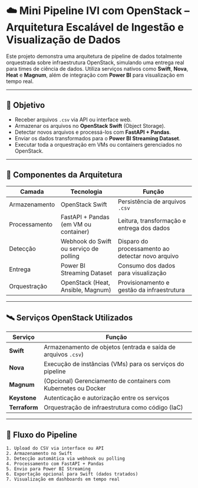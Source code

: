 # ☁️ Mini Pipeline IVI com OpenStack – Arquitetura Escalável de Ingestão e Visualização de Dados

Este projeto demonstra uma arquitetura de pipeline de dados totalmente orquestrada sobre infraestrutura OpenStack, simulando uma entrega real para times de ciência de dados. Utiliza serviços nativos como **Swift**, **Nova**, **Heat** e **Magnum**, além de integração com **Power BI** para visualização em tempo real.

---

## 🎯 Objetivo

- Receber arquivos `.csv` via API ou interface web.
- Armazenar os arquivos no **OpenStack Swift** (Object Storage).
- Detectar novos arquivos e processá-los com **FastAPI + Pandas**.
- Enviar os dados transformados para o **Power BI Streaming Dataset**.
- Executar toda a orquestração em VMs ou containers gerenciados no OpenStack.

---

## 🧱 Componentes da Arquitetura

| Camada             | Tecnologia                          | Função                                                   |
|--------------------|--------------------------------------|----------------------------------------------------------|
| Armazenamento      | OpenStack Swift                      | Persistência de arquivos `.csv`                          |
| Processamento      | FastAPI + Pandas (em VM ou container)| Leitura, transformação e entrega dos dados               |
| Detecção           | Webhook do Swift ou serviço de polling| Disparo do processamento ao detectar novo arquivo        |
| Entrega            | Power BI Streaming Dataset           | Consumo dos dados para visualização                      |
| Orquestração       | OpenStack (Heat, Ansible, Magnum)    | Provisionamento e gestão da infraestrutura               |

---

## 🛰️ Serviços OpenStack Utilizados

| Serviço       | Função                                                           |
|---------------|------------------------------------------------------------------|
| **Swift**     | Armazenamento de objetos (entrada e saída de arquivos `.csv`)    |
| **Nova**      | Execução de instâncias (VMs) para os serviços do pipeline        |
| **Magnum**    | (Opcional) Gerenciamento de containers com Kubernetes ou Docker  |
| **Keystone**  | Autenticação e autorização entre os serviços                     |
| **Terraform** | Orquestração de infraestrutura como código (IaC)            |

---

## 🔁 Fluxo do Pipeline

```plaintext
1. Upload do CSV via interface ou API
2. Armazenamento no Swift
3. Detecção automática via webhook ou polling
4. Processamento com FastAPI + Pandas
5. Envio para Power BI Streaming
6. Exportação opcional para Swift (dados tratados)
7. Visualização em dashboards em tempo real
```